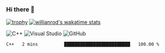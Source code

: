 ### Hi there 👋

[![trophy](https://github-profile-trophy.vercel.app/?username=Eugene&theme=darkhub)](https://github.com/ryo-ma/github-profile-trophy)
[![willianrod's wakatime stats](https://github-readme-stats.vercel.app/api/wakatime?username=Eugene71)](https://github.com/Eugene717/github-readme-stats)

![C++](https://img.shields.io/badge/c++-%2300599C.svg?style=for-the-badge&logo=c%2B%2B&logoColor=white)
![Visual Studio](https://img.shields.io/badge/Visual%20Studio-5C2D91.svg?style=for-the-badge&logo=visual-studio&logoColor=white)
![GitHub](https://img.shields.io/badge/github-%23121011.svg?style=for-the-badge&logo=github&logoColor=white)

<!--![](https://komarev.com/ghpvc/?username=Eugene717&color=brightgreen) -->

<!--START_SECTION:waka-->

```text
C++   2 mins          █████████████████████████   100.00 % 
```
<!--END_SECTION:waka-->

<!--
**Eugene717/Eugene717** is a ✨ _special_ ✨ repository because its `README.md` (this file) appears on your GitHub profile.

Here are some ideas to get you started:

- 🔭 I’m currently working on ...
- 🌱 I’m currently learning ...
- 👯 I’m looking to collaborate on ...
- 🤔 I’m looking for help with ...
- 💬 Ask me about ...
- 📫 How to reach me: ...
- 😄 Pronouns: ...
- ⚡ Fun fact: ...
-->
